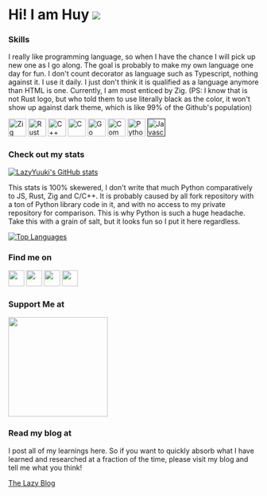 Hi! I am Huy ![](https://user-images.githubusercontent.com/18350557/176309783-0785949b-9127-417c-8b55-ab5a4333674e.gif)
=============================================================================================================================

### Skills

I really like programming language, so when I have the chance I will pick up new one as I go along. The goal is probably to make my own language one day for fun. I don't count decorator as language such as Typescript, nothing against it. I use it daily. I just don't think it is qualified as a language anymore than HTML is one. Currently, I am most enticed by Zig. (PS: I know that is not Rust logo, but who told them to use literally black as the color, it won't show up against dark theme, which is like 99% of the Github's population)

<p align="left">
<a href="https://ziglang.org/" target="_blank" rel="noreferrer"><img src="https://ziglang.org/zig-logo-light.svg" height="36" alt="Zig" /></a>
<a href="https://www.rust-lang.org/" target="_blank" rel="noreferrer"><img src="https://rustacean.net/assets/rustacean-flat-happy.png" height="36" alt="Rust" /></a>
<a href="https://isocpp.org/" target="_blank" rel="noreferrer"><img src="https://isocpp.org/assets/images/cpp_logo.png" height="36" alt="C++" /></a>
<a href="https://www.open-std.org/jtc1/sc22/wg14/" target="_blank" rel="noreferrer"><img src="https://upload.wikimedia.org/wikipedia/commons/1/19/C_Logo.png" height="36" alt="C" /></a>
<a href="https://go.dev/" target="_blank" rel="noreferrer"><img src="https://go.dev/images/go-logo-white.svg" height="36" alt="Go" /></a>
<a href="https://common-lisp.net/" target="_blank" rel="noreferrer"><img src="https://common-lisp.net/static/imgs/lisplogo.png" height="36" alt="Common Lisp" /></a>
<a href="https://www.python.org/" target="_blank" rel="noreferrer"><img src="https://www.python.org/static/img/python-logo.png" height="36" alt="Python" /></a>
<a href="" target="_blank" rel="noreferrer"><img src="https://upload.wikimedia.org/wikipedia/commons/thumb/6/6a/JavaScript-logo.png/768px-JavaScript-logo.png" height="36" alt="Javascript" /></a>
</p>

### Check out my stats

<a href="http://www.github.com/LazyYuuki"><img src="https://github-readme-stats.vercel.app/api?username=LazyYuuki&show_icons=true&hide=&count_private=true&title_color=ffffff&text_color=14b8a6&icon_color=ec4899&bg_color=1c1917&hide_border=true&show_icons=true" alt="LazyYuuki's GitHub stats" /></a>

This stats is 100% skewered, I don't write that much Python comparatively to JS, Rust, Zig and C/C++. It is probably caused by all fork repository with a ton of Python library code in it, and with no access to my private repository for comparison. This is why Python is such a huge headache. Take this with a grain of salt, but it looks fun so I put it here regardless.

<a href="https://github.com/LazyYuuki" align="left"><img src="https://github-readme-stats.vercel.app/api/top-langs/?username=LazyYuuki&langs_count=12&title_color=ffffff&text_color=14b8a6&icon_color=ec4899&bg_color=1c1917&hide_border=true&locale=en&custom_title=Top%20%Public%20%Languages&layout=compact&theme=highcontrast" alt="Top Languages" /></a>

### Find me on

<p align="left"> 
  <a href="https://www.github.com/LazyYuuki" target="_blank" rel="noreferrer"><img src="https://raw.githubusercontent.com/danielcranney/readme-generator/main/public/icons/socials/github.svg" width="32" height="32" /></a> 
  <a href="https://www.linkedin.com/in/buiquanghuy" target="_blank" rel="noreferrer"><img src="https://raw.githubusercontent.com/danielcranney/readme-generator/main/public/icons/socials/linkedin.svg" width="32" height="32" /></a> 
  <a href="https://www.threads.net/@lazy.yuuki.og" target="_blank" rel="noreferrer"><img src="https://raw.githubusercontent.com/danielcranney/readme-generator/main/public/icons/socials/threads.svg" width="32" height="32" /></a>
  <a href="https://x.com/LazyYuukiOG" target="_blank" rel="noreferrer"><img src="https://raw.githubusercontent.com/danielcranney/readme-generator/main/public/icons/socials/twitter.svg" width="32" height="32" /></a>
</p>

### Support Me at

<a href="https://www.buymeacoffee.com/LazyYuuki"><img src="https://cdn.buymeacoffee.com/buttons/v2/default-yellow.png" width="200" /></a>

### Read my blog at

I post all of my learnings here. So if you want to quickly absorb what I have learned and researched at a fraction of the time, please visit my blog and tell me what you think!

<a href="https://lazyyuuki.github.io/">The Lazy Blog</a>
